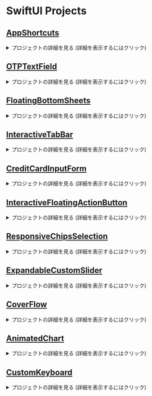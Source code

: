 # SwiftUI Projects

## [AppShortcuts](https://github.com/munsangu/SwiftUI/tree/master/AppShortcuts/AppShortcuts)

<details>
<summary>プロジェクトの詳細を見る (詳細を表示するにはクリック)</summary>

<p align="center"><img src="https://github.com/user-attachments/assets/0b19fd11-322b-4844-a3d0-f52f72af1fb0"></p>
<p align="center">
SwiftUI, SwiftData, AppIntents
</p>

### 主な機能:
- SwiftDataを活用したメモリーデータモデル管理
- AppIntentsを使用したカスタムショートカット統合
- 画像とキャプションを保存するメモリーアプリ
- ホーム画面で見られるメモリーリスト

### 実装の詳細:
- `Memory`モデルにSwiftData `@Model`アノテーションを適用
- `@Attribute(.externalStorage)`を使用して大きな画像データを効率的に管理
- `AddMemoryIntent`を通じたショートカット統合
- `AppShortcutsProvider`プロトコルでシステムショートカットにアプリ機能を公開

### 活用技術:
- SwiftUIを利用したUI構成
- SwiftDataによるデータの永続保存
- AppIntentsフレームワークによるショートカット統合

</details>

## [OTPTextField](https://github.com/munsangu/SwiftUI/tree/master/OTPTextField/OTPTextField)

<details>
<summary>プロジェクトの詳細を見る (詳細を表示するにはクリック)</summary>

<p align="center"><img src="https://github.com/user-attachments/assets/4305edfb-64c1-49e2-9f0a-3d788fd2f8b0"></p>
<p align="center">
SwiftUI, MVVM, TextField
</p>

### 主な機能:
- カスタマイズ可能なOTP/認証コード入力フィールド
- 2つのスタイルをサポート：丸枠（Rounded Border）と下線（Underlined）
- 4桁または6桁のコード入力をサポート
- 入力状態に応じた視覚的フィードバック（入力中、有効、エラー）
- 誤入力時の揺れアニメーション効果

### 実装の詳細:
- MVVMアーキテクチャの適用
- `VerificationFieldViewModel`によるステート管理
- `phaseAnimator`を活用したエラー時の揺れ効果
- テキストフィールドマスキング技法によるユーザー体験の向上
- `.textContentType(.oneTimeCode)`を活用した自動OTP認識のサポート

### 活用技術:
- SwiftUIカスタムビューとアニメーション
- MVVMパターンによる状態管理
- `FocusState`を用いたキーボード管理

</details>

## [FloatingBottomSheets](https://github.com/munsangu/SwiftUI/tree/master/FloatingBottomSheets/FloatingBottomSheets)

<details>
<summary>プロジェクトの詳細を見る (詳細を表示するにはクリック)</summary>

<p align="center"><img src="https://github.com/user-attachments/assets/fc7e4557-5bbe-48d6-b452-d94722b7ff9f"></p>
<p align="center">
SwiftUI, MVVM, Sheet
</p>

### 主な機能:
- フローティングボトムシートのカスタム実装
- 3つのシートタイプをサポート：アラート(Alert)、質問(Question)、リクエスト(Request)
- 各シートタイプ別の異なるデザインとボタン構成
- シートの影効果を除去した滑らかなUI

### 実装の詳細:
- `SheetConfiguration`、`ButtonConfig`、`IconConfig`による構成要素のモジュール化
- `UIViewRepresentable`プロトコルを活用した`SheetShadowRemover`の実装
- `floatingBottomSheet`ビューモディファイア(View Modifier)の拡張
- MVVMアーキテクチャによる状態管理

### 活用技術:
- SwiftUIとUIKitの統合
- ビュー拡張とカスタムモディファイア
- MVVMパターンによるボトムシート状態管理

</details>

## [InteractiveTabBar](https://github.com/munsangu/SwiftUI/tree/master/InteractiveTabBar/InteractiveTabBar)

<details>
<summary>プロジェクトの詳細を見る (詳細を表示するにはクリック)</summary>

<p align="center"><img src="https://github.com/user-attachments/assets/3392f632-f00c-4423-aea1-ab4096189ecc"></p>
<p align="center">
SwiftUI, MVVM, TabBar
</p>

### 主な機能:
- インタラクティブなカスタムタブバーの実装
- ドラッグジェスチャーによるタブ間の切り替え
- 滑らかなアニメーションによるタブ切り替え効果
- iOS 18以上とそれ以下のバージョン両方をサポート

### 実装の詳細:
- GeometryReaderと座標空間(Coordinate Space)を活用したタブ位置の追跡
- `onGeometryChange`カスタムモディファイアによるタブボタン位置の管理
- `matchedGeometryEffect`によるタブ切り替えアニメーションの実装
- 条件付きコードでiOS 18以上では新しいAPIを活用

### 活用技術:
- SwiftUIジェスチャーとアニメーション
- 座標空間とジオメトリリーダー
- MVVMパターンによるタブ状態管理
- 様々なiOSバージョンの互換性処理

</details>

## [CreditCardInputForm](https://github.com/munsangu/SwiftUI/tree/master/CreditCardInputForm/CreditCardInputForm)

<details>
<summary>プロジェクトの詳細を見る (詳細を表示するにはクリック)</summary>

<p align="center"><img src="https://github.com/user-attachments/assets/39fcd2d1-8aee-48c8-b415-4f6d74fd3a5c"></p>
<p align="center">
SwiftUI, Animation, 3D Effects
</p>

### 主な機能:
- インタラクティブなクレジットカード入力フォーム
- カード表面と裏面の3Dフリップアニメーション
- フォーカスされたフィールドに基づいたカード表示の動的な更新
- メッシュグラデーションを使用したリアルなカードデザイン
- フィールドごとのアニメーション強調表示

### 実装の詳細:
- `Card`モデルを使用したカード情報の管理
- カスタム`FlipTransition`モディファイアによる3D回転効果
- `rotation3DEffect`を用いたカードフリップアニメーション
- `FocusState`を活用した入力フィールド間のフォーカス管理
- カスタム文字列拡張機能による自動フォーマット処理（空白挿入、マスク化）

### 活用技術:
- SwiftUI 3Dアニメーションと遷移効果
- カスタムViewModifierによるトランジション実装
- 文字列操作のための拡張機能
- `matchedTransitionSource`によるフォーカスリングのアニメーション
- `contentTransition(.numericText())`による数値変更アニメーション

</details>

## [InteractiveFloatingActionButton](https://github.com/munsangu/SwiftUI/tree/master/InteractiveFloatingActionButton/InteractiveFloatingActionButton)
<details>
<summary>プロジェクトの詳細を見る (詳細を表示するにはクリック)</summary>
<p align="center"><img src="https://github.com/user-attachments/assets/10f4c19c-d732-4580-8dbe-8bc3e37da1ed"></p>
<p align="center">
SwiftUI, MVVM, GestureRecognizers
</p>

### 主な機能:
- ドラッグ可能な浮動アクションボタン
- 展開可能なアクションメニュー
- カスタマイズ可能なアクションアイコンとアニメーション
- ジェスチャー認識による直感的な操作体験

### 実装の詳細:
- MVVMアーキテクチャによるコード設計
- 長押しと同時ドラッグジェスチャーの組み合わせ
- SwiftUIのアニメーションシステムを活用した滑らかな遷移
- カスタムCoordinateSpaceを用いた位置検出
- ResultBuilderパターンによる宣言的なAPI設計

### 活用技術:
- SwiftUIの最新機能を活用したUI構築
- ジェスチャー認識と処理
- カスタムビュー修飾子とアニメーション
- ビジネスロジックの分離とテスト容易性の向上
</details>

## [ResponsiveChipsSelection](https://github.com/munsangu/SwiftUI/tree/master/ResponsiveChipsSelection/ResponsiveChipsSelection)
<details>
<summary>プロジェクトの詳細を見る (詳細を表示するにはクリック)</summary>
<p align="center"><img src="https://github.com/user-attachments/assets/0e9f4294-338c-45bd-8b7f-744ca9ece12b"></p>
<p align="center">
SwiftUI, MVVM, ResponsiveLayout
</p>

### 主な機能:
- レスポンシブなチップ選択UIコンポーネント
- 動的グリッドレイアウトの実装
- アニメーション付き選択状態表示
- 複数選択機能のサポート
- カスタムレイアウトシステムの活用

### 実装の詳細:
- MVVMアーキテクチャパターンによるコード構造化
- SwiftUIのLayoutプロトコルを活用したカスタムチップレイアウト
- ObservableObjectによる状態管理
- ジェネリクスを活用した柔軟なコンテンツ構成
- アニメーションとトランジション効果を適用したインタラクション

### 活用技術:
- SwiftUIの最新機能を活用したUI開発
- カスタムレイアウトアルゴリズムの実装
- 状態管理およびデータバインディング
- 再利用可能なコンポーネント設計
- 拡張可能なアーキテクチャ構造
</details>

## [ExpandableCustomSlider](https://github.com/munsangu/SwiftUI/tree/master/ExpandableCustomSlider/ExpandableCustomSlider)
<details>
<summary>プロジェクトの詳細を見る (詳細を表示するにはクリック)</summary>
<p align="center"><img src="https://github.com/user-attachments/assets/d737376f-6614-4d50-9714-464115257c27"></p>
<p align="center">
SwiftUI, MVVM, カスタムコンポーネント
</p>

### 主な機能:
- ドラッグ時に拡張するインタラクティブスライダーコンポーネント
- カスタマイズ可能なデザイン設定
- スムーズなアニメーショントランジション効果
- 直感的なユーザーインターフェース
- 再利用可能なコンポーネント設計

### 実装の詳細:
- MVVMアーキテクチャパターンによるコード構造化
- SwiftUIのGeometryReaderを活用したサイズベースのレイアウト
- ObservableObjectによる状態管理
- ジェネリクスを活用した柔軟なオーバーレイコンテンツ構成
- アニメーションとトランジション効果を適用したインタラクション

### 活用技術:
- SwiftUIの最新機能を活用したUI開発
- ジェスチャー認識および処理システムの実装
- 状態管理およびデータバインディング
- 再利用可能なコンポーネント設計
- 拡張可能なアーキテクチャ構造
</details>

## [CoverFlow](https://github.com/munsangu/SwiftUI/tree/master/CoverFlow/CoverFlow)
<details>
<summary>プロジェクトの詳細を見る (詳細を表示するにはクリック)</summary>
<p align="center"><img src="https://github.com/user-attachments/assets/9a423e71-612b-498f-842d-5252b28ca7bc"></p>
<p align="center">
SwiftUI, MVVM, カスタムコンポーネント
</p>

### 主な機能:
- ドラッグ時に拡張するインタラクティブスライダーコンポーネント
- カスタマイズ可能なデザイン設定
- スムーズなアニメーショントランジション効果
- 直感的なユーザーインターフェース
- 再利用可能なコンポーネント設計

### 実装の詳細:
- MVVMアーキテクチャパターンによるコード構造化
- SwiftUIのGeometryReaderを活用したサイズベースのレイアウト
- ObservableObjectによる状態管理
- ジェネリクスを活用した柔軟なオーバーレイコンテンツ構成
- アニメーションとトランジション効果を適用したインタラクション

### 活用技術:
- SwiftUIの最新機能を活用したUI開発
- ジェスチャー認識および処理システムの実装
- 状態管理およびデータバインディング
- 再利用可能なコンポーネント設計
- 拡張可能なアーキテクチャ構造
</details>

## [AnimatedChart](https://github.com/munsangu/SwiftUI/tree/master/AnimatedChart/AnimatedChart)
<details>
<summary>プロジェクトの詳細を見る (詳細を表示するにはクリック)</summary>
<p align="center"><img src="https://github.com/user-attachments/assets/acdc63c9-987e-4a11-bab0-2e3b3a8387fc"></p>
<p align="center">
SwiftUI, MVVM, Charts, アニメーション
</p>

### 主な機能:
- 複数のチャートタイプ（棒グラフ、折れ線グラフ、円グラフ）の切り替え
- スムーズなデータアニメーション効果
- インタラクティブなチャートデータ更新
- 直感的なユーザーインターフェース
- 再利用可能なチャートコンポーネント

### 実装の詳細:
- MVVMアーキテクチャパターンによるコード構造化
- SwiftUI Chartsフレームワークを活用したデータビジュアライゼーション
- ObservableObjectによる状態管理
- コンポーネント別のモジュラー設計
- 順次的なアニメーションとトランジション効果

### 活用技術:
- SwiftUI Chartsによるデータビジュアライゼーション
- スプリングアニメーションによる自然な動きの実現
- カスタマイズ可能なチャート表示オプション
- 再利用可能なコンポーネント設計
- 拡張可能なアーキテクチャ構造
</details>

## [CustomKeyboard](https://github.com/munsangu/SwiftUI/tree/master/CustomKeyboard/CustomKeyboard)
<details>
<summary>プロジェクトの詳細を見る (詳細を表示するにはクリック)</summary>
<p align="center"><img src="https://github.com/user-attachments/assets/ee653073-0924-4790-95b2-5fdbee59ca61"></p>
<p align="center">
SwiftUI, MVVM, カスタムキーボード, UIViewControllerRepresentable
</p>

### 主な機能:
- ネイティブなUIとマッチしたカスタムキーボードの実装
- 数字入力用の専用キーボードインターフェース
- スマートな入力フィールドとキーボードの連携
- ピンコード入力に最適化されたデザイン
- 直感的な操作体験の提供

### 実装の詳細:
- MVVMアーキテクチャパターンによるコード構造化
- UIViewControllerRepresentableを活用したUIKitとSwiftUIの統合
- カスタムキーボードの自然な挙動の実現
- コンポーネント分離による再利用性の向上
- FocusStateを用いたキーボード状態管理

### 活用技術:
- SwiftUIとUIKitの橋渡しとなるUIViewControllerRepresentable
- シャドウ効果とモダンなUIデザイン
- カスタムコンポーネントの分離と再利用
- コールバックパターンによるView間の通信
- クリーンなMVVMアーキテクチャの実装
</details>
